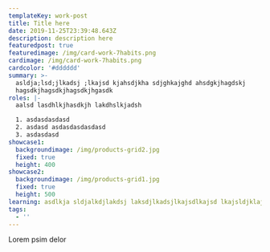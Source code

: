 ```yaml
---
templateKey: work-post
title: Title here
date: 2019-11-25T23:39:48.643Z
description: description here
featuredpost: true
featuredimage: /img/card-work-7habits.png
cardimage: /img/card-work-7habits.png
cardcolor: '#dddddd'
summary: >-
  asldja;lsd;jlkadsj ;lkajsd kjahsdjkha sdjghkajghd ahsdgkjhagdskj
  hagsdkjhagsdkjhagsdkjhgasdk
roles: |-
  aalsd lasdhlkjhasdkjh lakdhslkjadsh 

  1. asdasdasdasd
  2. asdasd asdasdasdasdasd
  3. asdasdasd
showcase1:
  backgroundimage: /img/products-grid2.jpg
  fixed: true
  height: 400
showcase2:
  backgroundimage: /img/products-grid1.jpg
  fixed: true
  height: 500
learning: asdlkja sldjalkdjlakdsj laksdjlkadsjlkajsdlkajsd lkajsldjklajsd
tags:
  - ''
---
```

Lorem psim delor
